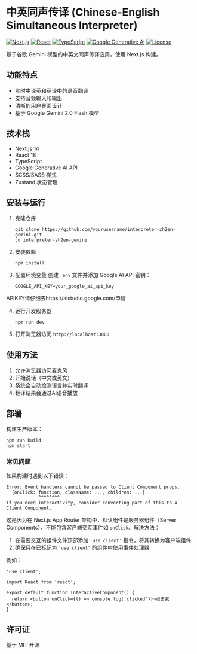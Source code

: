 # 中英同声传译 (Chinese-English Simultaneous Interpreter)

[![Next.js](https://img.shields.io/badge/Next.js-14-black?style=flat-square&logo=next.js)](https://nextjs.org/)
[![React](https://img.shields.io/badge/React-18-blue?style=flat-square&logo=react)](https://reactjs.org/)
[![TypeScript](https://img.shields.io/badge/TypeScript-5.6-blue?style=flat-square&logo=typescript)](https://www.typescriptlang.org/)
[![Google Generative AI](https://img.shields.io/badge/Powered%20by-Google%20Gemini-orange?style=flat-square&logo=google)](https://developers.generative-ai.google/)
[![License](https://img.shields.io/badge/License-MIT-blue?style=flat-square)](https://opensource.org/licenses/MIT)

基于谷歌 Gemini 模型的中英文同声传译应用，使用 Next.js 构建。

## 功能特点

- 实时中译英和英译中的语音翻译
- 支持音频输入和输出
- 清晰的用户界面设计
- 基于 Google Gemini 2.0 Flash 模型

## 技术栈

- Next.js 14
- React 18
- TypeScript
- Google Generative AI API
- SCSS/SASS 样式
- Zustand 状态管理

## 安装与运行

1. 克隆仓库
   ```
   git clone https://github.com/yourusername/interpreter-zh2en-gemini.git
   cd interpreter-zh2en-gemini
   ```

2. 安装依赖
   ```
   npm install
   ```

3. 配置环境变量
   创建 `.env` 文件并添加 Google AI API 密钥：
   ```
   GOOGLE_API_KEY=your_google_ai_api_key
   ```

APIKEY请仔细去https://aistudio.google.com/申请

4. 运行开发服务器
   ```
   npm run dev
   ```

5. 打开浏览器访问 `http://localhost:3000`

## 使用方法

1. 允许浏览器访问麦克风
2. 开始说话（中文或英文）
3. 系统会自动检测语言并实时翻译
4. 翻译结果会通过AI语音播放

## 部署

构建生产版本：

```
npm run build
npm start
```

### 常见问题

如果构建时遇到以下错误：

```
Error: Event handlers cannot be passed to Client Component props.
  {onClick: function, className: ..., children: ...}
            ^^^^^^^^
If you need interactivity, consider converting part of this to a Client Component.
```

这是因为在 Next.js App Router 架构中，默认组件是服务器组件（Server Components），不能包含客户端交互事件如 `onClick`。解决方法：

1. 在需要交互的组件文件顶部添加 `'use client'` 指令，将其转换为客户端组件
2. 确保只在已标记为 `'use client'` 的组件中使用事件处理器

例如：

```tsx
'use client';

import React from 'react';

export default function InteractiveComponent() {
  return <button onClick={() => console.log('clicked')}>点击我</button>;
}
```

## 许可证

基于 MIT 开源 